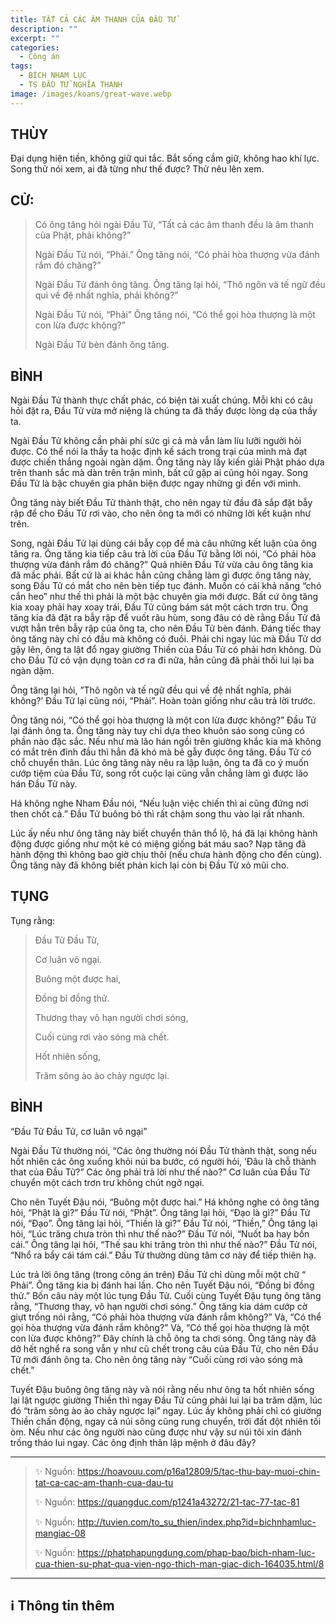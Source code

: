 ```yaml
---
title: TẤT CẢ CÁC ÂM THANH CỦA ĐẦU TỬ
description: ""
excerpt: ""
categories:
  - Công án
tags:
  - BÍCH NHAM LỤC
  - TS ĐẦU TỬ NGHĨA THANH
image: /images/koans/great-wave.webp
---
```


## THÙY

Đại dụng hiện tiền, không giữ qui tắc. Bắt sống cầm giữ, không hao khí lực. Song thử nói xem, ai đã từng như thế được? Thử nêu lên xem.

## CỬ:

> Có ông tăng hỏi ngài Đầu Tử, “Tất cả các âm thanh đều là âm thanh của Phật, phải không?” 
> 
> Ngài Đầu Tử nói, “Phải.” Ông tăng nói, “Có phải hòa thượng vừa đánh rắm đó chăng?” 
> 
> Ngài Đầu Tử đánh ông tăng. Ông tăng lại hỏi, “Thô ngôn và tế ngữ đều qui về đệ nhất nghĩa, phải không?” 
> 
> Ngài Đầu Tử nói, “Phải” Ông tăng nói, “Có thể gọi hòa thượng là một con lừa được không?” 
> 
> Ngài Đầu Tử bèn đánh ông tăng.

## BÌNH

Ngài Đầu Tử thành thực chất phác, có biện tài xuất chúng. Mỗi khi có câu hỏi đặt ra, Đầu Tử vừa mở niệng là chúng ta đã thấy được lòng dạ của thầy ta. 

Ngài Đầu Tử không cần phải phí sức gì cả mà vẫn làm líu lưỡi người hỏi được. Có thể nói la thầy ta hoặc định kế sách trong trại của mình mà đạt được chiến thắng ngoài ngàn dặm. Ông tăng này lấy kiến giải Phật pháo dựa trên thanh sắc mà dàn trên trận mình, bất cứ gặp ai cũng hỏi ngay. Song Đầu Tử là bậc chuyên gia phân biện được ngay những gì đến với mình.

Ông tăng này biết Đầu Tử thành thật, cho nên ngay từ đầu đã sắp đặt bẫy rập để cho Đầu Tử rơi vào, cho nên ông ta mới có những lời kết kuận như trên. 

Song, ngài Đầu Tử lại dùng cái bẫy cọp để mà câu những kết luận của ông tăng ra. Ông tăng kia tiếp câu trả lời của Đầu Tử bằng lời nói, “Có phải hòa thượng vừa đánh rắm đó chăng?” Quả nhiên Đầu Tử vừa câu ông tăng kia đã mắc phải. Bất cứ là ai khác hẳn cũng chẳng làm gì được ông tăng này, song Đầu Tử có mắt cho nên bèn tiếp tục đánh. Muốn có cái khả năng “chó cắn heo” như thế thì phải là một bậc chuyên gia mới được. Bất cứ ông tăng kia xoay phải hay xoay trái, Đầu Tử cũng bám sát một cách trơn tru. Ông tăng kia đã đặt ra bẫy rập để vuốt râu hùm, song đâu có dè rằng Đầu Tử đã vượt hẳn trên bẫy rập của ông ta, cho nên Đầu Tử bèn đánh. Đáng tiếc thay ông tăng này chỉ có đầu mà không có đuôi. Phải chi ngay lúc mà Đầu Tử dơ gậy lên, ông ta lật đổ ngay giường Thiền của Đầu Tử có phải hơn không. Dù cho Đầu Tử có vận dụng toàn cơ ra đi nữa, hẳn cũng đã phải thối lui lại ba ngàn dặm.

Ông tăng lại hỏi, ”Thô ngôn và tế ngữ đều qui về đệ nhất nghĩa, phải không?’ Đầu Tử lại cũng nói, “Phải”. Hoàn toàn giống như câu trả lời trước. 

Ông tăng nói, “Có thể gọi hòa thượng là một con lừa được không?” Đầu Tử lại đánh ông ta. Ông tăng này tuy chỉ dựa theo khuôn sáo song cũng có phần nào đặc sắc. Nếu như mà lão hán ngồi trên giường khắc kia mà không có mắt trên đỉnh đầu thì hẳn đã khó mà bẻ gẫy được ông tăng. Đầu Tử có chỗ chuyển thân. Lúc ông tăng này nêu ra lập luận, ông ta đã co ý muốn cướp tiệm của Đầu Tử, song rốt cuộc lại cũng vẫn chẳng làm gì được lão hán Đầu Tử này.

Há không nghe Nham Đầu nói, “Nếu luận việc chiến thì ai cũng đứng nơi then chốt cả.” Đầu Tử buông bỏ thì rất chậm song thu vào lại rất nhanh. 

Lúc ấy nếu như ông tăng này biết chuyển thân thổ lộ, há đã lại không hành động được giống như một kẻ có miệng giống bát máu sao? Nạp tăng đã hành động thì không bao giờ chịu thôi (nếu chưa hành động cho đến cùng). Ông tăng này đã không biết phản kích lại còn bị Đầu Tử xỏ mũi cho.

## TỤNG

Tụng rằng:

> Đầu Tử Đầu Tử,
>
> Cơ luân vô ngại.
>
> Buông một được hai,
>
> Đồng bỉ đồng thử.
>
> Thương thay vô hạn người chơi sóng,
>
> Cuối cùng rơi vào sóng mà chết.
>
> Hốt nhiên sống,
>
> Trăm sông ào ào chảy ngược lại.

## BÌNH

“Đầu Tử Đầu Tử, cơ luân vô ngại” 

Ngài Đầu Tử thường nói, “Các ông thường nói Đầu Tử thành thật, song nếu hốt nhiên các ông xuống khỏi núi ba bước, có người hỏi, ‘Đâu là chỗ thành that của Đầu Tử?” Các ông phải trả lời như thế nào?” Cơ luân của Đầu Tử chuyển một cách trơn trư không chút ngở ngại.

Cho nên Tuyết Đậu nói, “Buông một được hai.” Há không nghe có ông tăng hỏi, “Phật là gì?” Đầu Tử nói, “Phật”. Ông tăng lại hỏi, “Đạo là gì?” Đầu Tử nói, “Đạo”. Ông tăng lại hỏi, “Thiền là gì?” Đầu Tử nói, “Thiền,” Ông tăng lại hỏi, “Lúc trăng chưa tròn thì như thế nào?” Đầu Tử nói, “Nuốt ba hay bốn cái.” Ông tăng lại hỏi, “Thế sau khi trăng tròn thì như thế nào?” Đầu Tử nói, “Nhổ ra bẩy cái tám cái.” Đầu Tử thường dùng tâm cơ này để tiếp thiên hạ.

Lúc trả lời ông tăng (trong công án trên) Đầu Tử chỉ dùng mỗi một chữ “ Phải”. Ông tăng kia bị đánh hai lần. Cho nên Tuyết Đậu nói, “Đồng bỉ đồng thử.” Bốn câu này một lúc tụng Đầu Tử. Cuối cùng Tuyết Đậu tụng ông tăng rằng, “Thương thay, vô hạn người chơi sóng.” Ông tăng kia dám cướp cờ giựt trống nói rằng, “Có phải hòa thượng vừa đánh rắm không?” Và, “Có thể gọi hòa thượng vừa đánh rắm không?” Và, “Có thể gọi hòa thượng là một con lừa được không?” Đây chính là chỗ ông ta chơi sóng. Ông tăng này đã dở hết nghể ra song vẫn y như cũ chết trong câu của Đầu Tử, cho nên Đầu Tử mới đánh ông ta. Cho nên ông tăng này “Cuối cùng rơi vào sóng mà chết.”

Tuyết Đậu buông ông tăng này và nói rằng nếu như ông ta hốt nhiên sống lại lật ngược giường Thiền thì ngay Đầu Tử cũng phải lui lại ba trăm dặm, lúc đó “trăm sông ào ào chảy ngược lại” ngay. Lúc ấy không phải chỉ có giường Thiền chấn động, ngay cả núi sông cũng rung chuyển, trời đất đột nhiên tối òm. Nếu như các ông người nào cũng được như vậy sư núi tôi xin đánh trống tháo lui ngay. Các ông định thân lập mệnh ở đâu đây?

<hr class="blog-rule" />

> ✨ Nguồn: https://hoavouu.com/p16a12809/5/tac-thu-bay-muoi-chin-tat-ca-cac-am-thanh-cua-dau-tu
>
> ✨ Nguồn: https://quangduc.com/p1241a43272/21-tac-77-tac-81
>
> ✨ Nguồn: http://tuvien.com/to_su_thien/index.php?id=bichnhamluc-mangiac-08
>
> ✨ Nguồn: https://phatphapungdung.com/phap-bao/bich-nham-luc-cua-thien-su-phat-qua-vien-ngo-thich-man-giac-dich-164035.html/8

<hr class="blog-rule" />

## ℹ️ Thông tin thêm

[^1]: ⭐️ <a href="/masters/" target="_blank">🔗 TS ĐẦU TỬ NGHĨA THANH</a>
